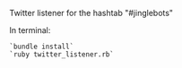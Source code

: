Twitter listener for the hashtab "#jinglebots"

In terminal:

    `bundle install`
    `ruby twitter_listener.rb`

